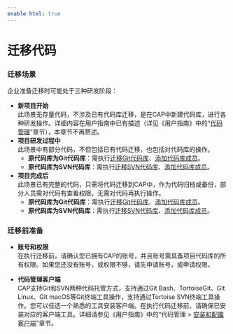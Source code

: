 ```yaml
---
enable html: true
---
```

# 迁移代码

### 迁移场景
企业准备迁移时可能处于三种研发阶段：
* **新项目开始**      
  此场景无存量代码，不涉及已有代码库迁移，是在CAP中新建代码库，进行各种研发操作。详细内容在用户指南中已有描述（详见《用户指南》中的“[代码管理](9-code-management.md)”章节），本章节不再赘述。
* **项目研发过程中**      
  此场景中有部分代码，不但包括已有代码迁移，也包括对代码库的操作。           
  * **原代码库为Git代码库**：需执行[迁移Git代码库](16.3.1-migartion-git-repository.md)、[添加代码库成员](16.3.3-add-repository-members.md)。
  * **原代码库为SVN代码库**：需执行[迁移SVN代码库](16.3.2-migartion-svn-repository.md)、[添加代码库成员](16.3.3-add-repository-members.md)。
* **项目完成后**     
  此场景已有完整的代码，只需将代码迁移到CAP中，作为代码归档或备份，部分人员需对代码有查看权限，无需对代码再执行操作。      
  * **原代码库为Git代码库**：需执行[迁移Git代码库](16.3.1-migartion-git-repository.md)、[添加代码库成员](16.3.3-add-repository-members.md)。
  * **原代码库为SVN代码库**：需执行[迁移SVN代码库](16.3.2-migartion-svn-repository.md)、[添加代码库成员](16.3.3-add-repository-members.md)。


### 迁移前准备
* **账号和权限**     
  在执行迁移前，请确认您已拥有CAP的账号，并且账号需具备项目代码库的所有权限。如果您还没有账号，或权限不够，请先申请账号，或申请权限。

* **代码管理客户端**     
  CAP支持Git和SVN两种代码托管方式，支持通过Git Bash、TortoiseGit、Git Linux、Git macOS等Git终端工具操作，支持通过Tortoise SVN终端工具操作。您可以任选一个熟悉的工具安装客户端。在执行代码迁移前，请确保已安装对应的客户端工具。详细请参见《用户指南》中的“代码管理 > [安装和配置客户端](9.3-install-config-client.md)”章节。